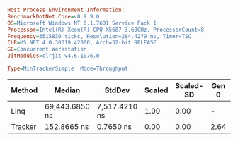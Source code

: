 ```ini

Host Process Environment Information:
BenchmarkDotNet.Core=v0.9.9.0
OS=Microsoft Windows NT 6.1.7601 Service Pack 1
Processor=Intel(R) Xeon(R) CPU X5687 3.60GHz, ProcessorCount=8
Frequency=3515830 ticks, Resolution=284.4279 ns, Timer=TSC
CLR=MS.NET 4.0.30319.42000, Arch=32-bit RELEASE
GC=Concurrent Workstation
JitModules=clrjit-v4.6.1076.0

Type=MinTrackerSimple  Mode=Throughput  

```
  Method |         Median |        StdDev | Scaled | Scaled-SD | Gen 0 | Gen 1 | Gen 2 | Bytes Allocated/Op |
-------- |--------------- |-------------- |------- |---------- |------ |------ |------ |------------------- |
    Linq | 69,443.6850 ns | 7,517.4210 ns |   1.00 |      0.00 |     - |     - |     - |              65,64 |
 Tracker |    152.8665 ns |     0.7650 ns |   0.00 |      0.00 |  2.64 |     - |  0.24 |              46,39 |
